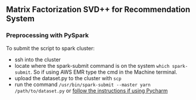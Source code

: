 ## Matrix Factorization SVD++ for Recommendation System

### Preprocessing with PySpark
To submit the script to spark cluster:
- ssh into the cluster
- locate where the spark-submit command is on the system `which spark-submit`. So if using AWS EMR type the cmd in the Machine terminal.
- upload the dataset.py to the cluster with `scp`
- run the command `/usr/bin/spark-submit --master yarn /path/to/dataset.py` or [follow the instructions if using Pycharm](https://www.jetbrains.com/help/pycharm/big-data-tools-spark-submit.html)

